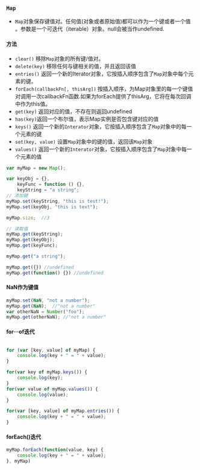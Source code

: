 ### `Map`
* `Map`对象保存键值对。任何值(对象或者原始值)都可以作为一个键或者一个值 。参数是一个可迭代（iterable）对象。null会被当作undefined.
#### 方法
* `clear()` 移除`Map`对象的所有键/值对。
* `delete(key)` 移除任何与键相关的值，并且返回该值
* `entries()` 返回一个新的Iterator对象，它按插入顺序包含了`Map`对象中每个元素的键。
* `forEach(callbackFn[, thisArg])` 按插入顺序，为Map对象里的每一个键值对调用一次callbackFn函数.如果为forEach提供了thisArg，它将在每次回调中作为this值。
* `get(key)` 返回对应的值，不存在则返回undefined
* `has(key)`返回一个布尔值，表示Map实例是否包含键对应的值
* `keys()` 返回一个新的`Interator`对象，它按插入顺序包含了`Map`对象中的每一个元素的键
* `set(key, value)` 设置`Map`对象中的键的值，返回该`Map`对象
* `values()` 返回一个新的`Interator`对象，它按插入顺序包含了`Map`对象中每一个元素的值

```javascript
var myMap = new Map();

var keyObj = {},
    keyFunc = function () {},
    keyString = "a string";
// 添加键
myMap.set(keyString, "this is test!");
myMap.set(keyObj, "this is text");

myMap.size;  //3

// 读取值
myMap.get(keyString);
myMap.get(keyObj);
myMap.get(keyFunc);

myMap.get("a string");

myMap.get({}) //undefined
myMap.get(function() {}) //undefined
```

#### NaN作为键值
```javascript
myMap.set(NaN, "not a number");
myMap.get(NaN);  //"not a number"
var otherNaN = Number("foo");
myMap.get(otherNaN); //"not a number"
```




#### for···of迭代
```javascript

for (var [key, value] of myMap) {
    console.log(key + " = " + value);
}

for(var key of myMap.keys()) {
    console.log(key);
}
for(var value of myMap.values()) {
    console.log(value);
}

for(var [key, value] of myMap.entries()) {
    console.log(key + " = " + value);
}
````
#### forEach()迭代
```javascript
myMap.forEach(function(value, key) {
    console.log(key + " = " + value);
}, myMap)
```
